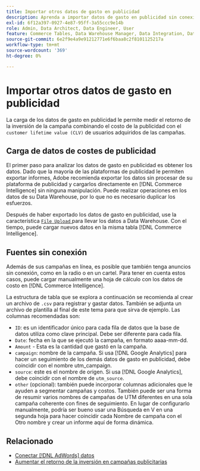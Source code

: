 ```yaml
---
title: Importar otros datos de gasto en publicidad
description: Aprenda a importar datos de gasto en publicidad sin conexión o de otro tipo en  [!DNL Commerce Intelligence].
exl-id: 6f12a397-0927-4e87-95ff-3a55ccc9e14b
role: Admin, Data Architect, Data Engineer, User
feature: Commerce Tables, Data Warehouse Manager, Data Integration, Data Import/Export
source-git-commit: 6e2f9e4a9e91212771e6f6baa8c2f8101125217a
workflow-type: tm+mt
source-wordcount: '369'
ht-degree: 0%

---
```


# Importar otros datos de gasto en publicidad

La carga de los datos de gasto en publicidad le permite medir el retorno de la inversión de la campaña combinando el costo de la publicidad con el `customer lifetime value (CLV)` de usuarios adquiridos de las campañas.

## Carga de datos de costes de publicidad

El primer paso para analizar los datos de gasto en publicidad es obtener los datos. Dado que la mayoría de las plataformas de publicidad le permiten exportar informes, Adobe recomienda exportar los datos sin procesar de su plataforma de publicidad y cargarlos directamente en [!DNL Commerce Intelligence] sin ninguna manipulación. Puede realizar operaciones en los datos de su Data Warehouse, por lo que no es necesario duplicar los esfuerzos.

Después de haber exportado los datos de gasto en publicidad, use la característica [`File Upload` ](../connecting-data/using-file-uploader.md) para llevar los datos a Data Warehouse. Con el tiempo, puede cargar nuevos datos en la misma tabla [!DNL Commerce Intelligence].

## Fuentes sin conexión

Además de sus campañas en línea, es posible que también tenga anuncios sin conexión, como en la radio o en un cartel. Para tener en cuenta estos casos, puede cargar manualmente una hoja de cálculo con los datos de costo en [!DNL Commerce Intelligence].

La estructura de tabla que se explora a continuación se recomienda al crear un archivo de `.csv` para registrar y gastar datos. También se adjunta un archivo de plantilla al final de este tema para que sirva de ejemplo. Las columnas recomendadas son:

* `ID`: es un identificador único para cada fila de datos que la base de datos utiliza como clave principal. Debe ser diferente para cada fila.
* `Date`: fecha en la que se ejecutó la campaña, en formato aaaa-mm-dd.
* `Amount` - Esta es la cantidad que gastó en la campaña.
* `campaign`: nombre de la campaña. Si usa [!DNL Google Analytics] para hacer un seguimiento de los demás datos de gasto en publicidad, debe coincidir con el nombre utm\_campaign.
* `source`: este es el nombre de origen. Si usa [!DNL Google Analytics], debe coincidir con el nombre de `utm_source`.
* `other` (opcional): también puede incorporar columnas adicionales que le ayuden a segmentar campañas y costos. También puede ser una forma de resumir varios nombres de campañas de UTM diferentes en una sola campaña coherente con fines de seguimiento. En lugar de configurarlo manualmente, podría ser bueno usar una Búsqueda en V en una segunda hoja para hacer coincidir cada Nombre de campaña con el Otro nombre y crear un informe aquí de forma dinámica.

## Relacionado

* [Conectar  [!DNL AdWords] datos](../integrations/google-adwords.md)
* [Aumentar el retorno de la inversión en campañas publicitarias](../../analysis/roi-ad-camp.md)
